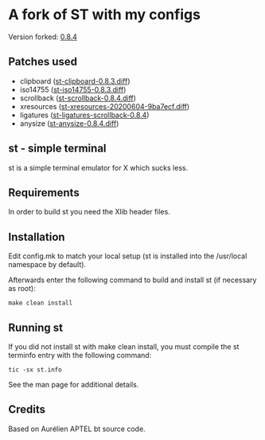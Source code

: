 # A fork of ST with my configs

Version forked: [0.8.4](https://dl.suckless.org/st/st-0.8.4.tar.gz)

## Patches used

* clipboard ([st-clipboard-0.8.3.diff][clip])
* iso14755 ([st-iso14755-0.8.3.diff][iso])
* scrollback ([st-scrollback-0.8.4.diff][scroll])
* xresources ([st-xresources-20200604-9ba7ecf.diff][xres])
* ligatures ([st-ligatures-scrollback-0.8.4][ligatures])
* anysize ([st-anysize-0.8.4.diff][anysize])

[clip]: https://st.suckless.org/patches/clipboard/st-clipboard-0.8.3.diff
[iso]: https://st.suckless.org/patches/iso14755/st-iso14755-0.8.3.diff
[scroll]: https://st.suckless.org/patches/scrollback/st-scrollback-0.8.4.diff
[xres]: https://st.suckless.org/patches/xresources/st-xresources-20200604-9ba7ecf.diff
[ligatures]: https://st.suckless.org/patches/ligatures/0.8.4/st-ligatures-scrollback-20210824-0.8.4.diff
[anysize]: https://st.suckless.org/patches/anysize/st-anysize-0.8.4.diff

st - simple terminal
--------------------
st is a simple terminal emulator for X which sucks less.


Requirements
------------
In order to build st you need the Xlib header files.


Installation
------------
Edit config.mk to match your local setup (st is installed into
the /usr/local namespace by default).

Afterwards enter the following command to build and install st (if
necessary as root):

    make clean install


Running st
----------
If you did not install st with make clean install, you must compile
the st terminfo entry with the following command:

    tic -sx st.info

See the man page for additional details.

Credits
-------
Based on Aurélien APTEL <aurelien dot aptel at gmail dot com> bt source code.
